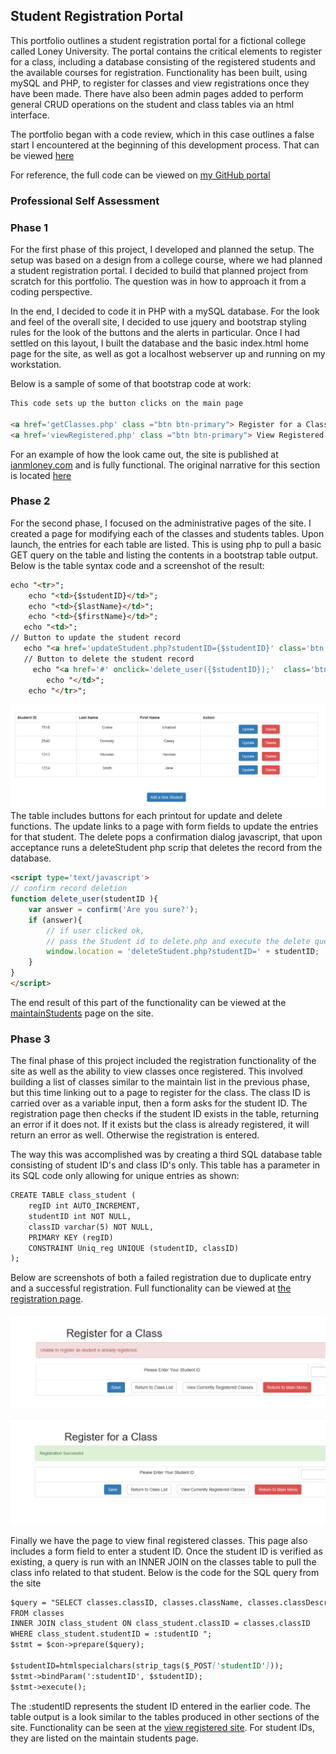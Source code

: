 ## Student Registration Portal  
This portfolio outlines a student registration portal for a fictional college called Loney University.  The portal contains the critical elements to register for a class, including a database consisting of the registered students and the available courses for registration.  Functionality has been built, using mySQL and PHP, to register for classes and view registrations once they have been made.  There have also been admin pages added to perform general CRUD operations on the student and class tables via an html interface.  

The portfolio began with a code review, which in this case outlines a false start I encountered at the beginning of this development process.  That can be viewed [here](Ian_Loney_Milestone_1.avi)

For reference, the full code can be viewed on [my GitHub portal](https://github.com/Thelius42/studentRegistrationPortal)


### Professional Self Assessment


### Phase 1

For the first phase of this project, I developed and planned the setup.  The setup was based on a design from a college course, where we had planned a student registration portal.  I decided to build that planned project from scratch for this portfolio.  The question was in how to approach it from a coding perspective.  

In the end, I decided to code it in PHP with a mySQL database.  For the look and feel of the overall site, I decided to use jquery and bootstrap styling rules for the look of the buttons and the alerts in particular.  Once I had settled on this layout, I built the database and the basic index.html home page for the site, as well as got a localhost webserver up and running on my workstation.

Below is a sample of some of that bootstrap code at work:



```markdown
This code sets up the button clicks on the main page

<a href='getClasses.php' class ="btn btn-primary"> Register for a Class</a>&nbsp &nbsp &nbsp &nbsp &nbsp &nbsp
<a href='viewRegistered.php' class ="btn btn-primary"> View Registered Classes</a> 

```

For an example of how the look came out, the site is published at [ianmloney.com](http://ianmloney.com) and is fully functional.  The original narrative for this section is located [here](narrative1.md)

### Phase 2

For the second phase, I focused on the administrative pages of the site.  I created a page for modifying each of the classes and students tables.  Upon launch, the entries for each table are listed.  This is using php to pull a basic GET query on the table and listing the contents in a bootstrap table output. Below is the table syntax code and a screenshot of the result:

```markdown
echo "<tr>";
	echo "<td>{$studentID}</td>";
	echo "<td>{$lastName}</td>";
	echo "<td>{$firstName}</td>";
   echo "<td>";
// Button to update the student record
   echo "<a href='updateStudent.php?studentID={$studentID}' class='btn btn-primary m-r-1em'>Update</a> &nbsp &nbsp" ;
   // Button to delete the student record
     echo "<a href='#' onclick='delete_user({$studentID});'  class='btn btn-danger'>Delete</a>";  
    	echo "</td>";
	echo "</tr>";

```
![updateStudentTable](updateStudentTable.png)
The table includes buttons for each printout for update and delete functions.  The update links to a page with form fields to update the entries for that student.  The delete pops a confirmation dialog javascript, that upon acceptance runs a deleteStudent php scrip that deletes the record from the database.


```markdown
<script type='text/javascript'>
// confirm record deletion
function delete_user(studentID ){	
	var answer = confirm('Are you sure?');
	if (answer){
		// if user clicked ok, 
		// pass the Student id to delete.php and execute the delete query
		window.location = 'deleteStudent.php?studentID=' + studentID;
	} 
}
</script>
```
The end result of this part of the functionality can be viewed at the [maintainStudents](http://ianmloney.com/maintainStudent.php) page on the site.

### Phase 3

The final phase of this project included the registration functionality of the site as well as the ability to view classes once registered.  This involved building a list of classes similar to the maintain list in the previous phase, but this time linking out to a page to register for the class.  The class ID is carried over as a variable input, then a form asks for the student ID.  The registration page then checks if the student ID exists in the table, returning an error if it does not.  If it exists but the class is already registered, it will return an error as well.  Otherwise the registration is entered.

The way this was accomplished was by creating a third SQL database table consisting of student ID's and class ID's only.  This table has a parameter in its SQL code only allowing for unique entries as shown:

```markdown
CREATE TABLE class_student (
	regID int AUTO_INCREMENT,
	studentID int NOT NULL,
	classID varchar(5) NOT NULL,
	PRIMARY KEY (regID)
	CONSTRAINT Uniq_reg UNIQUE (studentID, classID)
);
```
Below are screenshots of both a failed registration due to duplicate entry and a successful registration.  Full functionality can be viewed at [the registration page](http://ianmloney.com/getClasses.php).

![duplicateReg](dupReg.png)

![successfulReg](successfulReg.png)

Finally we have the page to view final registered classes.  This page also includes a form field to enter a student ID.  Once the student ID is verified as existing, a query is run with an INNER JOIN on the classes table to pull the class info related to that student.  Below is the code for the SQL query from the site

```markdown
$query = "SELECT classes.classID, classes.className, classes.classDescription, classes.timeOfClass, class_student.studentID
FROM classes
INNER JOIN class_student ON class_student.classID = classes.classID            
WHERE class_student.studentID = :studentID ";
$stmt = $con->prepare($query);

$studentID=htmlspecialchars(strip_tags($_POST['studentID']));
$stmt->bindParam(':studentID', $studentID);
$stmt->execute();
```

The :studentID represents the student ID entered in the earlier code.  The table output is a look similar to the tables produced in other sections of the site.  Functionality can be seen at the [view registered site](http://ianmloney.com/viewRegistered.php).  For student IDs, they are listed on the maintain students page.

